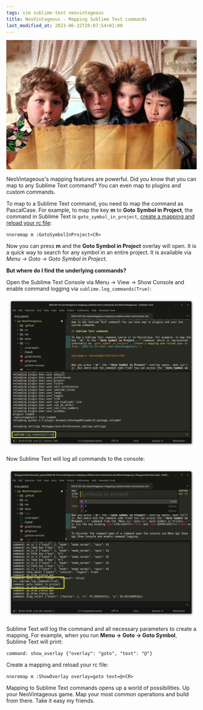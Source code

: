 ```yaml
---
tags: vim sublime-text neovintageous
title: NeoVintageous - Mapping Sublime Text commands
last_modified_at: 2023-06-22T20:07:54+01:00
---
```


![The Goonies (1985)](/assets/2023-05-16-the-goonies-map.webp)

NeoVintageous's mapping features are powerful. Did you know that you can map to any Sublime Text command? You can even map to plugins and custom commands.

To map to a Sublime Text command, you need to map the command as PascalCase. For example, to map the key **m** to **Goto Symbol in Project**, the command in Sublime Text is `goto_symbol_in_project`, [create a mapping and reload your rc file](/2022/11/21/vimrc-and-neovintageousrc/):

```vim
nnoremap m :GotoSymbolInProject<CR>
```

Now you can press **m** and the **Goto Symbol in Project** overlay will open. It is a quick way to search for any symbol in an entire project. It is available via *Menu → Goto → Goto Symbol in Project*.

**But where do I find the underlying commands?**

Open the Sublime Text Console via Menu → View → Show Console and enable command logging via `sublime.log_commands(True)`:

![Sublime Text Console logging](/assets/2023-05-16-enable-console-logging-1.webp)

Now Sublime Text will log all commands to the console:

![Sublime Text Console logging](/assets/2023-05-16-enable-console-logging-2.webp)


Sublime Text will log the command and all necessary parameters to create a mapping. For example, when you run **Menu → Goto → Goto Symbol**, Sublime Text will print:

```
command: show_overlay {"overlay": "goto", "text": "@"}
```

Create a mapping and reload your rc file:

```vim
nnoremap m :ShowOverlay overlay=goto text=@<CR>
```

Mapping to Sublime Text commands opens up a world of possibilities.  Up your NeoVintageous game.  Map your most common operations and build from there.  Take it easy my friends.
